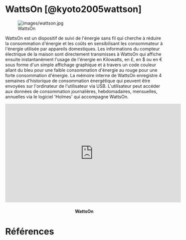 # WattsOn [@kyoto2005wattson]

<figure>
<img src="images/wattson.jpg" alt="images/wattson.jpg">
<figcaption>WattsOn</figcaption>
</figure>

WattsOn est un dispositif de suivi de l'énergie sans fil qui cherche à réduire la consommation d'énergie et les coûts en sensibilisant les consommateur à l'énergie utilisée par appareils domestiques. Les informations du compteur électrique de la maison sont directement transmisses à WattsOn qui affiche ensuite instantanément l'usage de l'énergie en Kilowatts, en £, en $ ou en € sous forme d'un simple affichage graphique et à travers un code couleur allant du bleu pour une faible consommation d'énergie au rouge pour une forte consommation d'énergie. La mémoire interne de WattsOn enregistre 4 semaines d'historique de consommation énergétique qui peuvent être envoyées sur l'ordinateur de l'utilisateur via USB. L'utilisateur peut accéder 
aux données de consommation journalières, hebdomadaires, mensuelles, annuelles via le logiciel 'Holmes' qui accompagne WattsOn.

<iframe width="560" height="315" src="https://www.youtube.com/embed/qVvu0xhRSk0" frameborder="0" allowfullscreen></iframe>
<h4 style="text-align:center">WattsOn</h4>

# Références